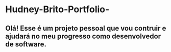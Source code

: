 # Hudney-Brito-Portfolio-

## Olá! Esse é um projeto pessoal que vou contruir e ajudará no meu progresso como desenvolvedor de software.
